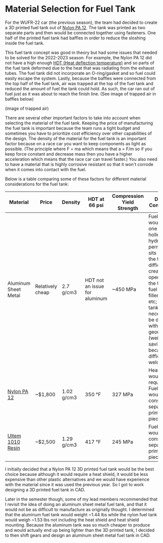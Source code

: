 # Material Selection for Fuel Tank

For the WUFR-22 car (the previous season), the team had decided to create a 3D printed fuel tank out of [Nylon PA 12](https://www.protolabs.com/media/1021634/sls-data-sheet-pa-12-white-f.pdf). The tank was printed as two separate parts and then would be connected together using fasteners. One half of the printed fuel tank had baffles in order to reduce the sloshing inside the fuel tank. 

This fuel tank concept was good in theory but had some issues that needed to be solved for the 2022-2023 season. For example, the Nylon PA 12 did not have a high enough [HDT (Heat deflection temperature)](https://en.wikipedia.org/wiki/Heat_deflection_temperature) and so parts of the fuel tank deformed due to the heat that was radiating from the exhaust tubes. The fuel tank did not incorporate an O-ring/gasket and so fuel could easily escape the system. Lastly, because the baffles were connected from the top half of the fuel tank, air was trapped at the top of the fuel tank and reduced the amount of fuel the tank could hold. As such, the car ran out of fuel just as it was about to reach the finish line. (See image of trapped air in baffles below)

(image of trapped air)

There are several other important factors to take into account when selecting the material of the fuel tank. Keeping the price of manufacturing the fuel tank is important because the team runs a tight budget and sometimes you have to prioritize cost efficiency over other capabilities of the design. The density of the material for the fuel tank is an important factor because on a race car you want to keep components as light as possible. (The principle where F = ma which means that a = F/m so if you keep force constant and decrease mass then you have a higher acceleration which means that the race car can travel faster.) You also need to have a material that is highly corrosive resistant so that it won't corrode when it comes into contact with the fuel.

Below is a table comparing some of these factors for different material considerations for the fuel tank:

| Material | Price | Density | HDT at 66 psi | Compression Yield Strength | Design Constraints |
| --- | --- | --- | --- | --- | --- |
| Aluminum Sheet Metal | Relatively cheap | 2.7 g/cm3 | HDT not an issue for aluminum | ~450 MPa | Fuel tank would be one part; holley hydramat permanently sits inside the tank; It's difficult to create openings in the tank for fuel lines, filler neck, etc; Fuel tank can't necessarily be designed with optimal geometry (weight-savings) because difficult to weld/fold |
| [Nylon PA 12](https://www.protolabs.com/media/1021634/sls-data-sheet-pa-12-white-f.pdf) | ~$1,800 | 1.02 g/cm3 | 350 °F | 327 MPa | Heat shield would be required; Fuel tank would consist of 2 separate printed pieces |
| [Ultem 1010 Resin](https://www.stratasys.com/siteassets/materials/materials-catalog/fdm-materials/ultem1010/mds_fdm_ultem-1010-resin_0921a.pdf?v=48e257) | ~$2,500 | 1.29 g/cm3 | 417 °F | 245 MPa | Fuel tank would consist of 2 separate printed pieces |

I initially decided that a Nylon PA 12 3D printed fuel tank would be the best choice because although it would require a heat shield, it would be less expensive than other plastic alternatives and we would have experience with the material since it was used the previous year. So I got to work designing a 3D printed fuel tank in CAD.

Later in the semester though, some of my lead members recommended that I revisit the idea of doing an aluminum sheet metal fuel tank, and that it would not be as difficult to manufacture as originally thought. I determined that the aluminum fuel tank would weight ~1.44 lbs while the nylon fuel tank would weigh ~1.53 lbs not including the heat shield and heat shield mounting. Because the aluminum tank was so much cheaper to produce and would actually end up being lighter than the 3D printed tank, I decided to then shift gears and design an aluminum sheet metal fuel tank in CAD.
